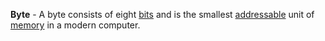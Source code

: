**Byte** - A byte consists of eight [bits](/docs/Resources/Definitions/Bit) and is the smallest [addressable](docs/Resources/Definitions/Memory%20Address.md) unit of [memory](docs/Resources/Definitions/Memory.md) in a modern computer.
